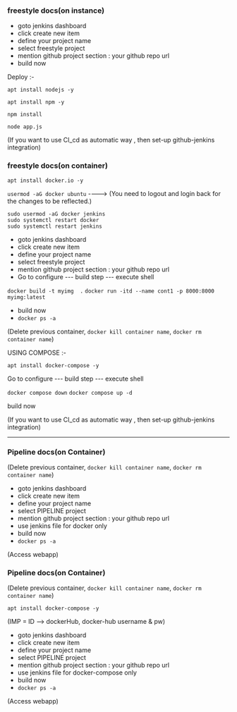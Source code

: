 ### freestyle docs(on instance)

  - goto jenkins dashboard
  - click create new item
  - define your project name
  - select freestyle project
  - mention github project section : your github repo url
  - build now


Deploy :-

`apt install nodejs -y`

`apt install npm -y`

`npm install`

`node app.js`

(If you want to use CI_cd as automatic way , then set-up github-jenkins integration)

### freestyle docs(on container)

`apt install docker.io -y`

`usermod -aG docker ubuntu` ----> (You need to logout and login back for the changes to be reflected.)

```
sudo usermod -aG docker jenkins
sudo systemctl restart docker
sudo systemctl restart jenkins
```

  - goto jenkins dashboard
  - click create new item
  - define your project name
  - select freestyle project
  - mention github project section : your github repo url
  - Go to configure --- build step --- execute shell

`docker build -t myimg  .`
`docker run -itd --name cont1 -p 8000:8000 myimg:latest`

  - build now
  - `docker ps -a`

(Delete previous container, `docker kill container name`, `docker rm container name`)

USING COMPOSE :-

`apt install docker-compose -y`

Go to configure --- build step --- execute shell

`docker compose down`
`docker compose up -d`

build now

(If you want to use CI_cd as automatic way , then set-up github-jenkins integration)

-----



### Pipeline docs(on Container)

(Delete previous container, `docker kill container name`, `docker rm container name`)

  - goto jenkins dashboard
  - click create new item
  - define your project name
  - select PIPELINE project
  - mention github project section : your github repo url
  - use jenkins file for docker only
  - build now
  - `docker ps -a`

(Access webapp)


### Pipeline docs(on Container)

(Delete previous container, `docker kill container name`, `docker rm container name`)

`apt install docker-compose -y`

(IMP = ID --> dockerHub, docker-hub username & pw)

  - goto jenkins dashboard
  - click create new item
  - define your project name
  - select PIPELINE project
  - mention github project section : your github repo url
  - use jenkins file for docker-compose only
  - build now
  - `docker ps -a`

(Access webapp)

